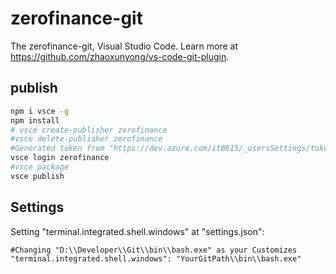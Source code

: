 # zerofinance-git

The zerofinance-git, Visual Studio Code. Learn more at https://github.com/zhaoxunyong/vs-code-git-plugin.

## publish 

```bash
npm i vsce -g
npm install
# vsce create-publisher zerofinance
#vsce delete-publisher zerofinance
#Generated token from "https://dev.azure.com/it0815/_usersSettings/tokens"
vsce login zerofinance
#vsce package
vsce publish
```

## Settings

Setting "terminal.integrated.shell.windows" at "settings.json":

```
#Changing "D:\\Developer\\Git\\bin\\bash.exe" as your Customizes
"terminal.integrated.shell.windows": "YourGitPath\\bin\\bash.exe"
```